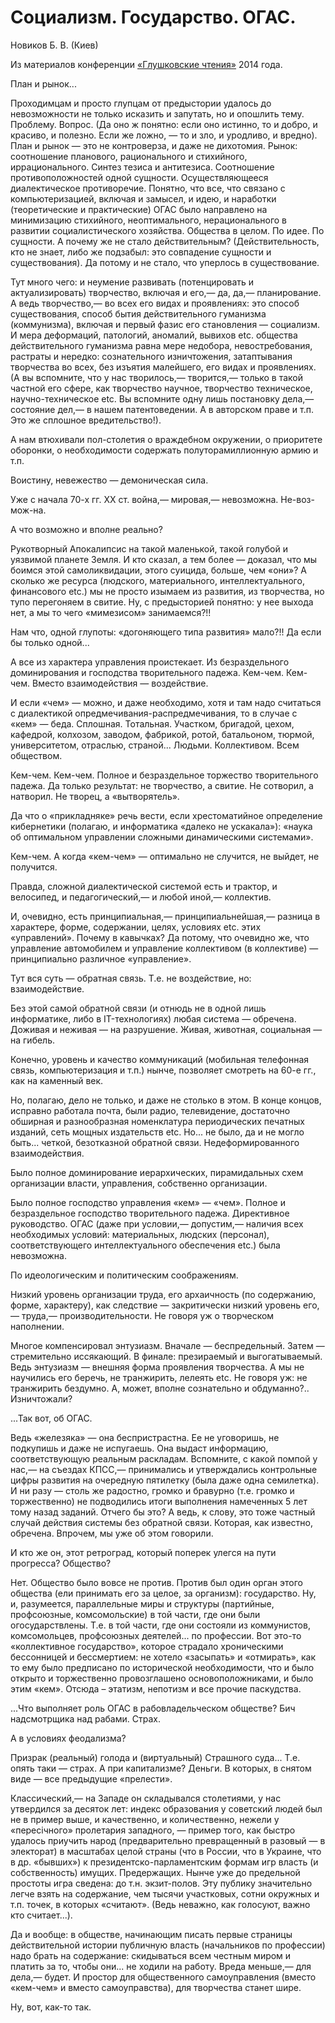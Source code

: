 # Социализм. Государство. ОГАС.

Новиков Б. В. (Киев)

Из материалов конференции [«Глушковские чтения»](index.md) 2014 года.

План и рынок...

Проходимцам и просто глупцам от предыстории удалось до невозможности не только исказить и запутать, но и опошлить тему. Проблему. Вопрос. (Да оно ж понятно: если оно истинно, то и добро, и красиво, и полезно. Если же ложно, — то и зло, и уродливо, и вредно). План и рынок — это не контроверза, и даже не дихотомия. Рынок: соотношение планового, рационального и стихийного, иррационального. Синтез тезиса и антитезиса. Соотношение противоположностей одной сущности. Осуществляющееся диалектическое противоречие. Понятно, что все, что связано с компьютеризацией, включая и замысел, и идею, и наработки (теоретические и практические) ОГАС было направлено на минимизацию стихийного, неоптимального, нерационального в развитии социалистического хозяйства. Общества в целом. По идее. По сущности. А почему же не стало действительным? (Действительность, кто не знает, либо же подзабыл: это совпадение сущности и существования). Да потому и не стало, что уперлось в существование.

Тут много чего: и неумение развивать (потенцировать и актуализировать) творчество, включая и его,— да, да,— планирование. А ведь творчество,— во всех его видах и проявлениях: это способ существования, способ бытия действительного гуманизма (коммунизма), включая и первый фазис его становления — социализм. И мера деформаций, патологий, аномалий, вывихов etc. общества действительного гуманизма равна мере недобора, невостребования, растраты и нередко: сознательного изничтожения, затаптывания творчества во всех, без изъятия малейшего, его видах и проявлениях. (А вы вспомните, что у нас творилось,— творится,— только в такой частной его сфере, как творчество научное, творчество техническое, научно-техническое etc. Вы вспомните одну лишь постановку дела,— состояние дел,— в нашем патентоведении. А в авторском праве и т.п. Это же сплошное вредительство!).

А нам втюхивали пол-столетия о враждебном окружении, о приоритете оборонки, о необходимости содержать полуторамиллионную армию и т.п.

Воистину, невежество — демоническая сила.

Уже с начала 70-х гг. ХХ ст. война,— мировая,— невозможна. Не-воз-мож-на.

А что возможно и вполне реально?

Рукотворный Апокалипсис на такой маленькой, такой голубой и уязвимой планете Земля. И кто сказал, а тем более — доказал, что мы боимся этой самоликвидации, этого суицида, больше, чем «они»? А сколько же ресурса (людского, материального, интеллектуального, финансового etc.) мы не просто изымаем из развития, из творчества, но тупо перегоняем в свитие. Ну, с предысторией понятно: у нее выхода нет, а мы то чего «мимезисом» занимаемся?!!

Нам что, одной глупоты: «догоняющего типа развития» мало?!! Да если бы только одной...

А все из характера управления проистекает. Из безраздельного доминирования и господства творительного падежа. Кем-чем. Кем-чем. Вместо взаимодействия — воздействие.

И если «чем» — можно, и даже необходимо, хотя и там надо считаться с диалектикой опредмечивания-распредмечивания, то в случае с «кем» — беда. Сплошная. Тотальная. Участком, бригадой, цехом, кафедрой, колхозом, заводом, фабрикой, ротой, батальоном, тюрмой, университетом, отраслью, страной... Людьми. Коллективом. Всем обществом.

Кем-чем. Кем-чем. Полное и безраздельное торжество творительного падежа. Да только результат: не творчество, а свитие. Не сотворил, а натворил. Не творец, а «вытворятель».

Да что о «прикладняке» речь вести, если хрестоматийное определение кибернетики (полагаю, и информатика «далеко не ускакала»): «наука об оптимальном управлении сложными динамическими системами».

Кем-чем. А когда «кем-чем» — оптимально не случится, не выйдет, не получится.

Правда, сложной диалектической системой есть и трактор, и велосипед, и педагогический,— и любой иной,— коллектив.

И, очевидно, есть принципиальная,— принципиальнейшая,— разница в характере, форме, содержании, целях, условиях etc. этих «управлений». Почему в кавычках? Да потому, что очевидно же, что управление автомобилем и управление коллективом (в коллективе) — принципиально различное «управление».

Тут вся суть — обратная связь. Т.е. не воздействие, но: взаимодействие.

Без этой самой обратной связи (и отнюдь не в одной лишь информатике, либо в IT-технологиях) любая система — обречена. Доживая и неживая — на разрушение. Живая, животная, социальная — на гибель.

Конечно, уровень и качество коммуникаций (мобильная телефонная связь, компьютеризация и т.п.) нынче, позволяет смотреть на 60-е гг., как на каменный век.

Но, полагаю, дело не только, и даже не столько в этом. В конце концов, исправно работала почта, были радио, телевидение, достаточно обширная и разнообразная номенклатура периодических печатных изданий, сеть мощных издательств etc. Но... не было, да и не могло быть... четкой, безотказной обратной связи. Недеформированного взаимодействия.

Было полное доминирование иерархических, пирамидальных схем организации власти, управления, собственно организации.

Было полное господство управления «кем» — «чем». Полное и безраздельное господство творительного падежа. Директивное руководство. ОГАС (даже при условии,— допустим,— наличия всех необходимых условий: материальных, людских (персонал), соответствующего интеллектуального обеспечения etc.) была невозможна.

По идеологическим и политическим соображениям.

Низкий уровень организации труда, его архаичность (по содержанию, форме, характеру), как следствие — закритически низкий уровень его,— труда,— производительности. Не говоря уж о творческом наполнении.

Многое компенсировал энтузиазм. Вначале — беспредельный. Затем — стремительно иссякающий. В финале: презираемый и выгогатываемый. Ведь энтузиазм — внешняя форма проявления творчества. А мы не научились его беречь, не транжирить, лелеять etc. Не говоря уж: не транжирить бездумно. А, может, вполне сознательно и обдуманно?.. Изничтожали?

...Так вот, об ОГАС.

Ведь «железяка» — она беспристрастна. Ее не уговоришь, не подкупишь и даже не испугаешь. Она выдаст информацию, соответствующую реальным раскладам. Вспомните, с какой помпой у нас,— на съездах КПСС,— принимались и утверждались контрольные цифры развития на очередную пятилетку (была даже одна семилетка). И ни разу — столь же радостно, громко и бравурно (т.е. громко и торжественно) не подводились итоги выполнения намеченных 5 лет тому назад заданий. Отчего бы это? А ведь, к слову, это тоже частный случай действия системы без обратной связи. Которая, как известно, обречена. Впрочем, мы уже об этом говорили.

И кто же он, этот ретроград, который поперек улегся на пути прогресса? Общество?

Нет. Общество было вовсе не против. Против был один орган этого общества (ели принимать его за целое, за организм): государство. Ну, и, разумеется, параллельные миры и структуры (партийные, профсоюзные, комсомольские) в той части, где они были огосударствлены. Т.е. в той части, где они состояли из коммунистов, комсомольцев, профсоюзных деятелей... по профессии. Вот это-то «коллективное государство», которое страдало хроническими бессонницей и бессмертием: не хотело «засыпать» и «отмирать», как то ему было предписано по исторической необходимости, что и было открыто и торжественно провозглашено основоположниками, и было этим «кем». Отсюда – этатизм, непотизм и все прочие паскудства.

...Что выполняет роль ОГАС в рабовладельческом обществе? Бич надсмотрщика над рабами. Страх.

А в условиях феодализма?

Призрак (реальный) голода и (виртуальный) Страшного суда... Т.е. опять таки — страх. А при капитализме? Деньги. В которых, в снятом виде — все предыдущие «прелести».

Классический,— на Западе он складывался столетиями, у нас утвердился за десяток лет: индекс образования у советский людей был не в пример выше, и качественно, и количественно, нежели у «пересічного» пролетария западного, — пример того, как быстро удалось приучить народ (предварительно превращенный в разовый — в электорат) в масштабах целой страны (что в России, что в Украине, что в др. «бывших») к президентско-парламентским формам игр власть (и собственность) имущих. Предержащих. Нынче уже до предельной простоты игра сведена: до т.н. экзит-полов. Эту публику значительно легче взять на содержание, чем тысячи участковых, сотни окружных и т.п. точек, в которых «считают». (Ведь неважно, как голосуют, важно кто считает...).

Да и вообще: в обществе, начинающим писать первые страницы действительной истории публичную власть (начальников по профессии) надо брать на содержание: скидываться всем честным миром и платить за то, чтобы они... не ходили на работу. Вреда меньше,— для дела,— будет. И простор для общественного самоуправления (вместо «кем-чем» и вместо самоуправства), для творчества станет шире.

Ну, вот, как-то так.